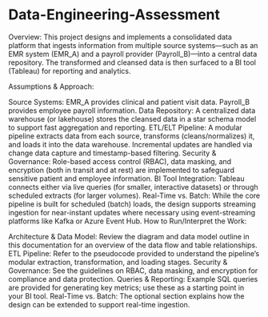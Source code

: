 # Data-Engineering-Assessment
Overview:
This project designs and implements a consolidated data platform that ingests information from multiple source systems—such as an EMR system (EMR_A) and a payroll provider (Payroll_B)—into a central data repository. The transformed and cleansed data is then surfaced to a BI tool (Tableau) for reporting and analytics.

Assumptions & Approach:

Source Systems:
EMR_A provides clinical and patient visit data.
Payroll_B provides employee payroll information.
Data Repository:
A centralized data warehouse (or lakehouse) stores the cleansed data in a star schema model to support fast aggregation and reporting.
ETL/ELT Pipeline:
A modular pipeline extracts data from each source, transforms (cleans/normalizes) it, and loads it into the data warehouse. Incremental updates are handled via change data capture and timestamp-based filtering.
Security & Governance:
Role-based access control (RBAC), data masking, and encryption (both in transit and at rest) are implemented to safeguard sensitive patient and employee information.
BI Tool Integration:
Tableau connects either via live queries (for smaller, interactive datasets) or through scheduled extracts (for larger volumes).
Real-Time vs. Batch:
While the core pipeline is built for scheduled (batch) loads, the design supports streaming ingestion for near-instant updates where necessary using event-streaming platforms like Kafka or Azure Event Hub.
How to Run/Interpret the Work:

Architecture & Data Model: Review the diagram and data model outline in this documentation for an overview of the data flow and table relationships.
ETL Pipeline: Refer to the pseudocode provided to understand the pipeline’s modular extraction, transformation, and loading stages.
Security & Governance: See the guidelines on RBAC, data masking, and encryption for compliance and data protection.
Queries & Reporting: Example SQL queries are provided for generating key metrics; use these as a starting point in your BI tool.
Real-Time vs. Batch: The optional section explains how the design can be extended to support real-time ingestion.
